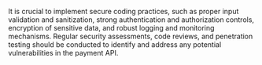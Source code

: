 It is crucial to implement secure coding practices, such as proper input validation and sanitization, strong authentication and authorization controls, encryption of sensitive data, and robust logging and monitoring mechanisms. Regular security assessments, code reviews, and penetration testing should be conducted to identify and address any potential vulnerabilities in the payment API. 
